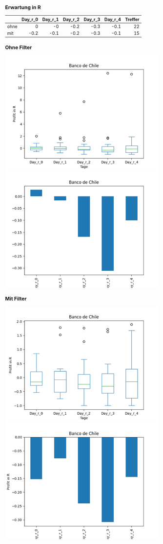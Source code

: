 ### Erwartung in R
|      |   Day_r_0 |   Day_r_1 |   Day_r_2 |   Day_r_3 |   Day_r_4 |   Treffer |
|:-----|----------:|----------:|----------:|----------:|----------:|----------:|
| ohne |       0   |      -0   |      -0.2 |      -0.3 |      -0.1 |        22 |
| mit  |      -0.2 |      -0.1 |      -0.2 |      -0.3 |      -0.1 |        15 |

### Ohne Filter
![image info](./data/BCH_box_all.png)
![image info](./data/BCH_median_all.png)

### Mit Filter
![image info](./data/BCH_box_filtered.png)
![image info](./data/BCH_median_filtered.png)